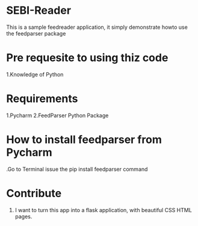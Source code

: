 # SEBI-Reader
This is a sample feedreader application, it simply demonstrate howto use the feedparser package

# Pre requesite to using thiz code

1.Knowledge of Python

# Requirements
1.Pycharm
2.FeedParser Python Package

# How to install feedparser from Pycharm
.Go to Terminal issue the pip install feedparser command

# Contribute
1. I want to turn this app into a flask application, with beautiful CSS HTML pages.
